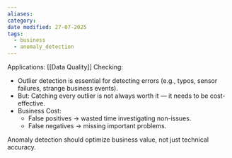 ```yaml
---
aliases: 
category: 
date modified: 27-07-2025
tags:
  - business
  - anomaly_detection
---
```

Applications: [[Data Quality]] Checking:
- Outlier detection is essential for detecting errors (e.g., typos, sensor failures, strange business events).
- But: Catching every outlier is not always worth it — it needs to be cost-effective.
- Business Cost:  
  - False positives → wasted time investigating non-issues.
  - False negatives → missing important problems.

Anomaly detection should optimize business value, not just technical accuracy.